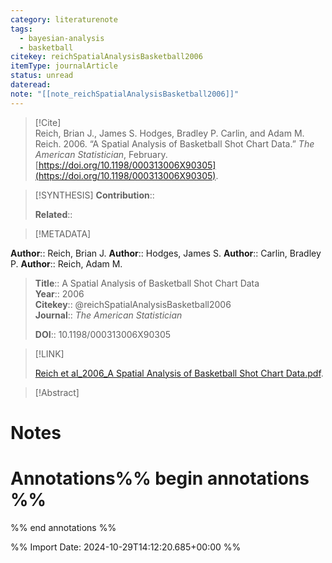 ```yaml
---
category: literaturenote
tags:
  - bayesian-analysis
  - basketball
citekey: reichSpatialAnalysisBasketball2006
itemType: journalArticle
status: unread
dateread: 
note: "[[note_reichSpatialAnalysisBasketball2006]]"
---
```


> [!Cite]  
> Reich, Brian J., James S. Hodges, Bradley P. Carlin, and Adam M. Reich. 2006. “A Spatial Analysis of Basketball Shot Chart Data.” _The American Statistician_, February. [https://doi.org/10.1198/000313006X90305](https://doi.org/10.1198/000313006X90305).

> [!SYNTHESIS] 
>**Contribution**::
>
>**Related**:: 
>

> [!METADATA]  
>
**Author**:: Reich, Brian J.
**Author**:: Hodges, James S.
**Author**:: Carlin, Bradley P.
**Author**:: Reich, Adam M.<br>
> **Title**:: A Spatial Analysis of Basketball Shot Chart Data    
> **Year**:: 2006     
> **Citekey**:: @reichSpatialAnalysisBasketball2006    
>**Journal**:: *The American Statistician*    
>    
>     
>    
>    
>     
>    
>**DOI**:: 10.1198/000313006X90305    
>

> [!LINK] 
>
> [Reich et al_2006_A Spatial Analysis of Basketball Shot Chart Data.pdf](file:///Users/steven/Library/Mobile%20Documents/com~apple~CloudDocs/Zotero/bibliography/The%20American%20Statistician/2006/Reich%20et%20al_2006_A%20Spatial%20Analysis%20of%20Basketball%20Shot%20Chart%20Data.pdf).

>[!Abstract]
>>


# Notes<br>
# Annotations%% begin annotations %%  
 
  
%% end annotations %%

%% Import Date: 2024-10-29T14:12:20.685+00:00 %%
